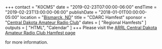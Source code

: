 +++
contact = "K0CMS"
date = "2019-02-23T07:00:00-06:00"
endTime = "2019-02-23T13:00:00-06:00"
publishDate = "2018-01-01T00:00:00-05:00"
location = "[Bismarck, ND](https://www.google.com/maps/place/St.+Mary's+Grade+School/@46.807125,-100.7817777,17z/)"
title = "CDARC Hamfest"
sponsor = "[Central Dakota Amateur Radio Club](http://www.cdarcnd.com/)"
dates = [ "Regional Hamfests" ]
outputs = [ "HTML", "Calendar" ]
+++
Please visit the
[ARRL Central Dakota Amateur Radio Club Hamfest
page](http://www.arrl.org/hamfests/central-dakota-arc-hamfest-1)
<!--or read the
[CDARC 2019 Hamfest Flyer](http://www.cdarcnd.com/uploads/2/0/3/8/20389489/2017_hamfest_flyer__final_.pdf)-->
for more information.
